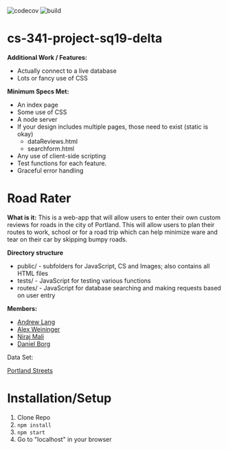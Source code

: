 ![codecov](https://img.shields.io/codecov/c/github/upcs/cs-341-project-sq19-delta/master.svg?style=flat-square) ![build](https://img.shields.io/travis/com/upcs/cs-341-project-sq19-delta.svg?style=flat-square)

# cs-341-project-sq19-delta
**Additional Work / Features:**
- Actually connect to a live database
- Lots or fancy use of CSS

**Minimum Specs Met:**
- An index page
- Some use of CSS
- A node server
- If your design includes multiple pages, those need to exist (static is okay)
    - dataReviews.html
    - searchform.html
- Any use of client-side scripting
- Test functions for each feature.
- Graceful error handling

# Road Rater
**What is it:** This is a web-app that will allow users to enter their own custom reviews for roads in the city of Portland. This will allow users to plan their routes to work, school or for a road trip which can help minimize ware and tear on their car by skipping bumpy roads.

**Directory structure**
- public/ - subfolders for JavaScript, CS and Images; also contains all HTML files
- tests/ - JavaScript for testing various functions
- routes/ - JavaScript for database searching and making requests based on user entry

**Members:**
- [Andrew Lang](https://github.com/AndrewLang98)
- [Alex Weininger](https://github.com/alexweininger)
- [Niraj Mali](https://github.com/malin383)
- [Daniel Borg](https://github.com/dborg291)

Data Set:

[Portland Streets](https://gis-pdx.opendata.arcgis.com/datasets/ad5ed4193110452aac2d9485df3298e2_68?selectedAttribute=Shape_Length)

# Installation/Setup

1. Clone Repo
2. `npm install`
3. `npm start`
4. Go to "localhost" in your browser

